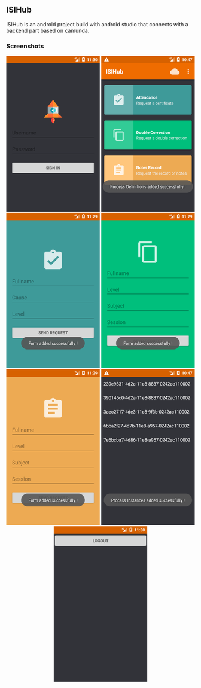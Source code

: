## ISIHub
ISIHub is an android project build with android studio that connects with a backend part based on camunda.
### Screenshots
<div align="center">
        <img src="https://raw.githubusercontent.com/sayfessyd/isihub/master/screenshots/Screenshot_1525602612.png" width="250">
        <img src="https://raw.githubusercontent.com/sayfessyd/isihub/master/screenshots/Screenshot_1525297645.png" width="250">
        <img src="https://raw.githubusercontent.com/sayfessyd/isihub/master/screenshots/Screenshot_1525602588.png" width="250">
        <img src="https://raw.githubusercontent.com/sayfessyd/isihub/master/screenshots/Screenshot_1525602593.png" width="250">
        <img src="https://raw.githubusercontent.com/sayfessyd/isihub/master/screenshots/Screenshot_1525602596.png" width="250">
        <img src="https://raw.githubusercontent.com/sayfessyd/isihub/master/screenshots/Screenshot_1525297656.png" width="250">
        <img src="https://raw.githubusercontent.com/sayfessyd/isihub/master/screenshots/Screenshot_1525602604.png" width="250">
</div>


